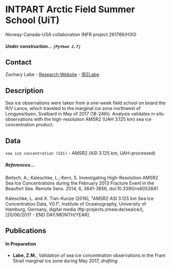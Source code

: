 # INTPART Arctic Field Summer School (UiT)
Norway-Canada-USA collaboration (NFR project 261786/H30)

##### Under construction... ```[Python 2.7]```

## Contact
Zachary Labe - [Research Website](http://sites.uci.edu/zlabe/) - [@ZLabe](https://twitter.com/ZLabe)

## Description
Sea ice observations were taken from a one-week field school on board the R/V Lance, which traveled to the marginal ice zone northwest of Longyearbyen, Svalbard in May of 2017 (18-24th). Analysis validates in situ observations with the high-resolution AMSR2 (UAH 3.125 km) sea ice concentration product.

## Data
```sea ice concentration (SIC)``` - AMSR2 (ASI 3.125 km, UAH-processed)

##### References...

Beitsch, A.; Kaleschke, L.; Kern, S. Investigating High-Resolution AMSR2 Sea Ice Concentrations during the February 2013 Fracture Event in the Beaufort Sea. Remote Sens. 2014, 6, 3841-3856, doi:10.3390/rs6053841

Kaleschke, L. and X. Tian-Kunze (2016), "AMSR2 ASI 3.125 km Sea Ice Concentration Data, 
V0.1", Institute of Oceanography, University of Hamburg, Germany, digital media 
(ftp-projects.zmaw.de/seaice/), [20/06/2017 - END DAY/MONTH/YEAR].

## Publications
#### In Preparation 
+ **Labe, Z.M.**, Validation of sea ice concentration observations in the Fram Strait marginal ice zone during May 2017, *drafting*
